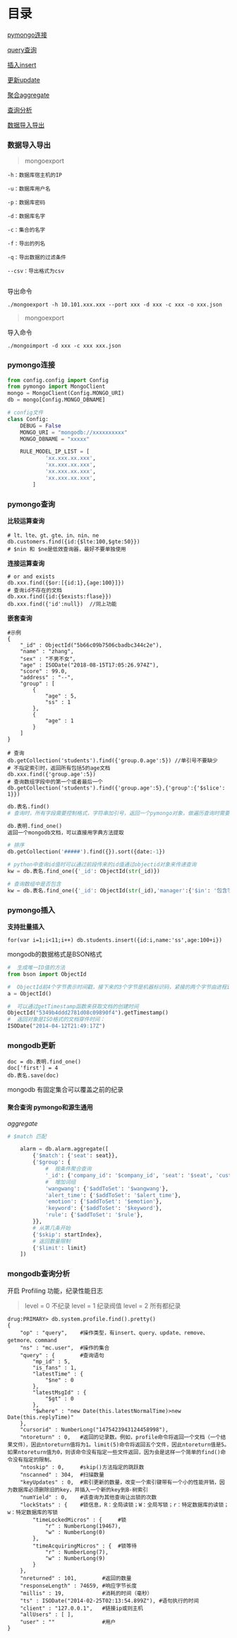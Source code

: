 # 目录
<a href='#con'>pymongo连接</a>

<a href='#query'>query查询</a>

<a href='#insert'>插入insert</a>

<a href='#update'>更新update</a>

<a href='#aggregate'>聚合aggregate</a>

<a href='#analysis'>查询分析</a>

<a href='#export'>数据导入导出</a>

### 数据导入导出

> mongoexport

```
-h：数据库宿主机的IP

-u：数据库用户名

-p：数据库密码

-d：数据库名字

-c：集合的名字

-f：导出的列名

-q：导出数据的过滤条件

--csv：导出格式为csv


```
导出命令
```
./mongoexport -h 10.101.xxx.xxx --port xxx -d xxx -c xxx -o xxx.json
```
> mongoexport

导入命令
```
./mongoimport -d xxx -c xxx xxx.json 
```



### pymongo连接

<p id='con'></p>

```python
from config.config import Config
from pymongo import MongoClient
mongo = MongoClient(Config.MONGO_URI)
db = mongo[Config.MONGO_DBNAME]

# config文件
class Config:
    DEBUG = False
    MONGO_URI = "mongodb://xxxxxxxxxx"
    MONGO_DBNAME = "xxxxx"

    RULE_MODEL_IP_LIST = [
            'xx.xxx.xx.xxx',
            'xx.xxx.xx.xxx',
            'xx.xxx.xx.xxx',
            'xx.xxx.xx.xxx',
        ]
```

### pymongo查询

<p id='query'></p>

**比较运算查询**
```
# lt、lte、gt、gte、in、nin、ne
db.customers.find({id:{$lte:100,$gte:50}})
# $nin 和 $ne是低效查询器，最好不要单独使用
```
**连接运算查询**
```
# or and exists
db.xxx.find({$or:[{id:1},{age:100}]})
# 查询id不存在的文档
db.xxx.find({id:{$exists:flase}})
db.xxx.find({'id':null})  //同上功能
```

**嵌套查询**

```
#示例
{
    "_id" : ObjectId("5b66c09b7506cbadbc344c2e"),
    "name" : "zhang",
    "sex" : "不男不女",
    "age" : ISODate("2018-08-15T17:05:26.974Z"),
    "score" : 99.0,
    "address" : "--",
    "group" : [ 
        {
            "age" : 5,
            "ss" : 1
        }, 
        {
            "age" : 1
        }
    ]
}

# 查询
db.getCollection('students').find({'group.0.age':5}) //单引号不要缺少
# 不指定索引时，返回所有包括5的age文档
db.xxx.find({'group.age':5})
# 查询数组字段中的第一个或者最后一个
db.getCollection('students').find({'group.age':5},{'group':{'$slice': 1}})

```

```python
db.表名.find()
# 查询时，所有字段需要控制格式，字符串加引号，返回一个pymongo对象，做遍历查询时需要list做转换成列表

db.表明.find_one()
返回一个mongodb文档，可以直接用字典方法提取

# 排序
db.getCollection('#####').find({}).sort({date:-1})

# python中查询id值时可以通过前段传来的id值通过objectid对象来传递查询
kw = db.表名.find_one({'_id': ObjectId(str(_id)})

# 查询数组中是否包含
kw = db.表名.find_one({'_id': ObjectId(str(_id),'manager':{'$in': '包含字段'}})
```

### pymongo插入

<p id='insert'></p>

**支持批量插入**
```
for(var i=1;i<11;i++) db.students.insert({id:i,name:'ss',age:100+i})
```
mongodb的数据格式是BSON格式
```python
#  生成唯一ID值的方法
from bson import ObjectId

#  ObjectId前4个字节表示时间戳，接下来的3个字节是机器标识码，紧接的两个字节由进程id组成（PID），最后三个字节是随机数。
a = ObjectId()

#  可以通过getTimestamp函数来获取文档的创建时间
ObjectId("5349b4ddd2781d08c09890f4").getTimestamp()
#  返回对象是ISO格式的文档穿件时间：
ISODate("2014-04-12T21:49:17Z")

```
### mongodb更新

<p id='update'></p>

```
doc = db.表明.find_one()
doc['first'] = 4
db.表名.save(doc)
```
mongodb 有固定集合可以覆盖之前的纪录

#### 聚合查询 pymongo和源生通用

<p id='aggregate'></p>

*aggregate*

```python
# $match 匹配

    alarm = db.alarm.aggregate([
        {'$match': {'seat': seat}},
        {'$group': {
            #  按条件聚合查询
            '_id': {'company_id': '$company_id', 'seat': '$seat', 'customer': '$customer', 'date': '$date'},
            #  增加词组
            'wangwang': {'$addToSet': '$wangwang'},
            'alert_time': {'$addToSet': '$alert_time'},
            'emotion': {'$addToSet': '$emotion'},
            'keyword': {'$addToSet': '$keyword'},
            'rule': {'$addToSet': '$rule'},
        }},
        # 从第几条开始
        {'$skip': startIndex},
        # 返回数量限制
        {'$limit': limit}
    ])

```

### mongodb查询分析

<p id='analysis'></p>

开启 Profiling 功能，纪录性能日志
>   level = 0 不纪录
    level = 1 纪录阀值
    level = 2 所有都纪录
    
```
drug:PRIMARY> db.system.profile.find().pretty()
{
    "op" : "query",    #操作类型，有insert、query、update、remove、getmore、command   
    "ns" : "mc.user",  #操作的集合
    "query" : {        #查询语句
        "mp_id" : 5,
        "is_fans" : 1,
        "latestTime" : {
            "$ne" : 0
        },
        "latestMsgId" : {
            "$gt" : 0
        },
        "$where" : "new Date(this.latestNormalTime)>new Date(this.replyTime)"
    },
    "cursorid" : NumberLong("1475423943124458998"),
    "ntoreturn" : 0,   #返回的记录数。例如，profile命令将返回一个文档（一个结果文件），因此ntoreturn值将为1。limit(5)命令将返回五个文件，因此ntoreturn值是5。如果ntoreturn值为0，则该命令没有指定一些文件返回，因为会是这样一个简单的find()命令没有指定的限制。
    "ntoskip" : 0,     #skip()方法指定的跳跃数
    "nscanned" : 304,  #扫描数量
    "keyUpdates" : 0,  #索引更新的数量，改变一个索引键带有一个小的性能开销，因为数据库必须删除旧的key，并插入一个新的key到B-树索引
    "numYield" : 0,    #该查询为其他查询让出锁的次数
    "lockStats" : {    #锁信息，R：全局读锁；W：全局写锁；r：特定数据库的读锁；w：特定数据库的写锁
        "timeLockedMicros" : {     #锁
            "r" : NumberLong(19467),
            "w" : NumberLong(0)
        },
        "timeAcquiringMicros" : {  #锁等待
            "r" : NumberLong(7),
            "w" : NumberLong(9)
        }
    },
    "nreturned" : 101,        #返回的数量
    "responseLength" : 74659, #响应字节长度
    "millis" : 19,            #消耗的时间（毫秒）
    "ts" : ISODate("2014-02-25T02:13:54.899Z"), #语句执行的时间
    "client" : "127.0.0.1",   #链接ip或则主机
    "allUsers" : [ ],     
    "user" : ""               #用户
}

```

